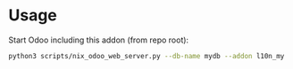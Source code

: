 # Usage

Start Odoo including this addon (from repo root):

```bash
python3 scripts/nix_odoo_web_server.py --db-name mydb --addon l10n_my
```
